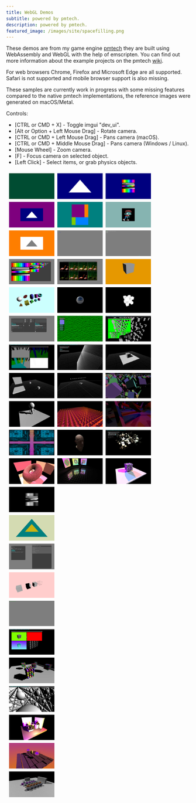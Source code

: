 ```yaml
---
title: WebGL Demos
subtitle: powered by pmtech.
description: powered by pmtech.
featured_image: /images/site/spacefilling.png
---
```


These demos are from my game engine [pmtech](https://github.com/polymonster/pmtech) they are built using WebAssembly and WebGL with the help of emscripten. You can find out more information about the example projects on the pmtech [wiki](https://github.com/polymonster/pmtech/wiki/Examples).

For web browsers Chrome, Firefox and Microsoft Edge are all supported. Safari is not supported and mobile browser support is also missing. 

These samples are currently work in progress with some missing features compared to the native pmtech implementations, the reference images were generated on macOS/Metal.

Controls:
- [CTRL or CMD + X] - Toggle imgui "dev_ui".
- [Alt or Option + Left Mouse Drag] - Rotate camera.
- [CTRL or CMD + Left Mouse Drag] - Pans camera (macOS).
- [CTRL or CMD + Middle Mouse Drag] - Pans camera (Windows / Linux).
- [Mouse Wheel] -  Zoom camera.
- [F] - Focus camera on selected object.
- [Left Click] - Select items, or grab physics objects.

<style>
.row {
  display: flex;
  flex-wrap: wrap;
  padding: 0 4px;
}

/* Create four equal columns that sits next to each other */
.column {
  flex: 25%;
  max-width: 25%;
  padding: 0 4px;
}

.column img {
  margin-top: 8px;
  vertical-align: middle;
  width: 100%;
}

.pad {
  padding-top: 50px;
}
</style>
<p></p>
<p></p>

<div class="row">
  <div class="column">
    <a href="http://www.polymonster.co.uk/pmtech/examples/clear.html"><img src="/images/pmtech/thumbs/clear.jpg"></a>
    <a href="http://www.polymonster.co.uk/pmtech/examples/render_target.html"><img src="/images/pmtech/thumbs/render_target.jpg"></a>
    <a href="http://www.polymonster.co.uk/pmtech/examples/depth_texture.html"><img src="/images/pmtech/thumbs/depth_texture.jpg"></a>
    <a href="http://www.polymonster.co.uk/pmtech/examples/texture_formats.html"><img src="/images/pmtech/thumbs/texture_formats.jpg"></a>
    <a href="http://www.polymonster.co.uk/pmtech/examples/geometry_primitives.html"><img src="/images/pmtech/thumbs/geometry_primitives.jpg"></a>
    <a href="http://www.polymonster.co.uk/pmtech/examples/audio_player.html"><img src="/images/pmtech/thumbs/audio_player.jpg"></a>
    <a href="http://www.polymonster.co.uk/pmtech/examples/multiple_render_targets.html"><img src="/images/pmtech/thumbs/multiple_render_targets.jpg"></a>
    <a href="http://www.polymonster.co.uk/pmtech/examples/physics_constraints.html"><img src="/images/pmtech/thumbs/physics_constraints.jpg"></a>
    <a href="http://www.polymonster.co.uk/pmtech/examples/skinning.html"><img src="/images/pmtech/thumbs/skinning.jpg"></a>
    <a href="http://www.polymonster.co.uk/pmtech/examples/post_processing.html"><img src="/images/pmtech/thumbs/post_processing.jpg"></a>
    <a href="http://www.polymonster.co.uk/pmtech/examples/entities.html"><img src="/images/pmtech/thumbs/entities.jpg"></a>
  </div>
  <div class="column">
    <a href="http://www.polymonster.co.uk/pmtech/examples/basic_triangle.html"><img src="/images/pmtech/thumbs/basic_triangle.jpg"></a>
    <a href="http://www.polymonster.co.uk/pmtech/examples/buffer_multi_update.html"><img src="/images/pmtech/thumbs/buffer_multi_update.jpg"></a>
    <a href="http://www.polymonster.co.uk/pmtech/examples/debug_text.html"><img src="/images/pmtech/thumbs/debug_text.jpg"></a>
    <a href="http://www.polymonster.co.uk/pmtech/examples/blend_modes.html"><img src="/images/pmtech/thumbs/blend_modes.jpg"></a>
    <a href="http://www.polymonster.co.uk/pmtech/examples/cubemap.html"><img src="/images/pmtech/thumbs/cubemap.jpg"></a>
    <a href="http://www.polymonster.co.uk/pmtech/examples/shader_toy.html"><img src="/images/pmtech/thumbs/shader_toy.jpg"></a>
    <a href="http://www.polymonster.co.uk/pmtech/examples/maths_functions.html"><img src="/images/pmtech/thumbs/maths_functions.jpg"></a>
    <a href="http://www.polymonster.co.uk/pmtech/examples/complex_rigid_bodies.html"><img src="/images/pmtech/thumbs/complex_rigid_bodies.jpg"></a>
    <a href="http://www.polymonster.co.uk/pmtech/examples/vertex_stream_out.html"><img src="/images/pmtech/thumbs/vertex_stream_out.jpg"></a>
    <a href="http://www.polymonster.co.uk/pmtech/examples/sss.html"><img src="/images/pmtech/thumbs/sss.jpg"></a>
    <a href="http://www.polymonster.co.uk/pmtech/examples/area_lights.html"><img src="/images/pmtech/thumbs/area_lights.jpg"></a>
  </div>
  <div class="column">
    <a href="http://www.polymonster.co.uk/pmtech/examples/basic_texture.html"><img src="/images/pmtech/thumbs/basic_texture.jpg"></a>
    <a href="http://www.polymonster.co.uk/pmtech/examples/texture_array.html"><img src="/images/pmtech/thumbs/texture_array.jpg"></a>
    <a href="http://www.polymonster.co.uk/pmtech/examples/input_example.html"><img src="/images/pmtech/thumbs/input_example.jpg"></a>
    <a href="http://www.polymonster.co.uk/pmtech/examples/stencil_buffer.html"><img src="/images/pmtech/thumbs/stencil_buffer.jpg"></a>
    <a href="http://www.polymonster.co.uk/pmtech/examples/volume_texture.html"><img src="/images/pmtech/thumbs/volume_texture.jpg"></a>
    <a href="http://www.polymonster.co.uk/pmtech/examples/render_target_mip_maps.html"><img src="/images/pmtech/thumbs/render_target_mip_maps.jpg"></a>
    <a href="http://www.polymonster.co.uk/pmtech/examples/single_shadow.html"><img src="/images/pmtech/thumbs/single_shadow.jpg"></a>
    <a href="http://www.polymonster.co.uk/pmtech/examples/instancing.html"><img src="/images/pmtech/thumbs/instancing.jpg"></a>
    <a href="http://www.polymonster.co.uk/pmtech/examples/shadow_maps.html"><img src="/images/pmtech/thumbs/shadow_maps.jpg"></a>
    <a href="http://www.polymonster.co.uk/pmtech/examples/pmfx_renderer.html"><img src="/images/pmtech/thumbs/pmfx_renderer.jpg"></a>
    <a href="http://www.polymonster.co.uk/pmtech/examples/stencil_shadows.html"><img src="/images/pmtech/thumbs/stencil_shadows.jpg"></a>
  </div>
  <div class="column">
    <a href="http://www.polymonster.co.uk/pmtech/examples/basic_compute.html"><img src="/images/pmtech/thumbs/basic_compute.jpg"></a>
    <a href="http://www.polymonster.co.uk/pmtech/examples/depth_test.html"><img src="/images/pmtech/thumbs/depth_test.jpg"></a>
    <a href="http://www.polymonster.co.uk/pmtech/examples/imgui_example.html"><img src="/images/pmtech/thumbs/imgui_example.jpg"></a>
    <a href="http://www.polymonster.co.uk/pmtech/examples/rasterizer_state.html"><img src="/images/pmtech/thumbs/rasterizer_state.jpg"></a>
    <a href="http://www.polymonster.co.uk/pmtech/examples/play_sound.html"><img src="/images/pmtech/thumbs/play_sound.jpg"></a>
    <a href="http://www.polymonster.co.uk/pmtech/examples/msaa_resolve.html"><img src="/images/pmtech/thumbs/msaa_resolve.jpg"></a>
    <a href="http://www.polymonster.co.uk/pmtech/examples/rigid_body_primitives.html"><img src="/images/pmtech/thumbs/rigid_body_primitives.jpg"></a>
    <a href="http://www.polymonster.co.uk/pmtech/examples/cull_sort.html"><img src="/images/pmtech/thumbs/cull_sort.jpg"></a>
    <a href="http://www.polymonster.co.uk/pmtech/examples/sdf_shadow.html"><img src="/images/pmtech/thumbs/sdf_shadow.jpg"></a>
    <a href="http://www.polymonster.co.uk/pmtech/examples/dynamic_cubemap.html"><img src="/images/pmtech/thumbs/dynamic_cubemap.jpg"></a>
    <a href="http://www.polymonster.co.uk/pmtech/examples/global_illumination.html"><img src="/images/pmtech/thumbs/global_illumination.jpg"></a>
  </div>
</div>